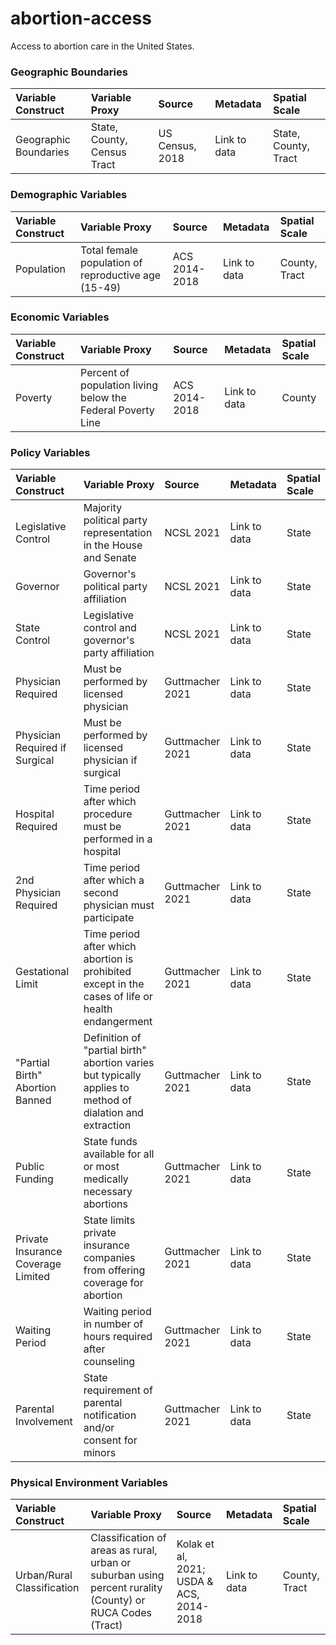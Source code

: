 # abortion-access
Access to abortion care in the United States. 

### Geographic Boundaries
| Variable Construct | Variable Proxy | Source | Metadata | Spatial Scale |
| :------------------ | :-------------- | :------ | :-------- | :------------- |
| Geographic Boundaries | State, County, Census Tract | US Census, 2018 | Link to data | State, County, Tract |

### Demographic Variables
| Variable Construct | Variable Proxy | Source | Metadata | Spatial Scale |
| :------------------ | :-------------- | :------ | :-------- | :------------- |
| Population | Total female population of reproductive age (15-49) | ACS 2014-2018 | Link to data | County, Tract |


### Economic Variables
| Variable Construct | Variable Proxy | Source | Metadata | Spatial Scale |
| :------------------ | :-------------- | :------ | :-------- | :------------- |
| Poverty | Percent of population living below the Federal Poverty Line | ACS 2014-2018 | Link to data | County |

### Policy Variables
| Variable Construct | Variable Proxy | Source | Metadata | Spatial Scale |
| :------------------ | :-------------- | :------ | :-------- | :------------- |
| Legislative Control | Majority political party representation in the House and Senate | NCSL 2021 | Link to data | State |
| Governor | Governor's political party affiliation | NCSL 2021 | Link to data | State |
| State Control | Legislative control and governor's party affiliation  | NCSL 2021 | Link to data | State |
| Physician Required | Must be performed by licensed physician | Guttmacher 2021 | Link to data | State |
| Physician Required if Surgical | Must be performed by licensed physician if surgical | Guttmacher 2021 | Link to data | State |
| Hospital Required | Time period after which procedure must be performed in a hospital | Guttmacher 2021 | Link to data | State |
| 2nd Physician Required | Time period after which a second physician must participate | Guttmacher 2021 | Link to data | State |
| Gestational Limit | Time period after which abortion is prohibited except in the cases of life or health endangerment | Guttmacher 2021 | Link to data | State |
| "Partial Birth" Abortion Banned | Definition of "partial birth" abortion varies but typically applies to method of dialation and extraction | Guttmacher 2021 | Link to data | State |
| Public Funding | State funds available for all or most medically necessary abortions | Guttmacher 2021 | Link to data | State |
| Private Insurance Coverage Limited | State limits private insurance companies from offering coverage for abortion | Guttmacher 2021 | Link to data | State |
| Waiting Period | Waiting period in number of hours required after counseling | Guttmacher 2021 | Link to data | State |
| Parental Involvement | State requirement of parental notification and/or consent for minors | Guttmacher 2021 | Link to data | State |


### Physical Environment Variables
| Variable Construct | Variable Proxy | Source | Metadata | Spatial Scale |
| :------------------ | :-------------- | :------ | :-------- | :------------- |
| Urban/Rural Classification | Classification of areas as rural, urban or suburban using percent rurality (County) or RUCA Codes (Tract) | Kolak et al, 2021; USDA & ACS, 2014-2018 | Link to data | County, Tract |



